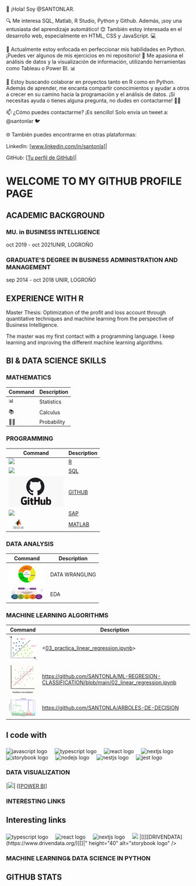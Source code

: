 👋 ¡Hola! Soy @SANTONLAR.

🔍 Me interesa SQL, Matlab, R Studio, Python y Github. Además, ¡soy una entusiasta del aprendizaje automático! 😊 También estoy interesada en el desarrollo web, especialmente en HTML, CSS y JavaScript. 💻

🌱 Actualmente estoy enfocada en perfeccionar mis habilidades en Python. ¡Puedes ver algunos de mis ejercicios en mi repositorio! 🐍 Me apasiona el análisis de datos y la visualización de información, utilizando herramientas como Tableau o Power BI. 📊

💞️ Estoy buscando colaborar en proyectos tanto en R como en Python. Además de aprender, me encanta compartir conocimientos y ayudar a otros a crecer en su camino hacia la programación y el análisis de datos. ¡Si necesitas ayuda o tienes alguna pregunta, no dudes en contactarme! 👨‍💻

📫 ¿Cómo puedes contactarme? ¡Es sencillo! Solo envía un tweet a: @santonlar 🐦

🌐 También puedes encontrarme en otras plataformas:

LinkedIn: [www.linkedin.com/in/santonla]|

GitHub: [[Tu perfil de GitHub](https://github.com/SANTONLA)]|
<!---it
SANTONLA/SANTONLA is a ✨ special ✨ repository because its `README.md` (this file) appears on your GitHub profile.
You can click the Preview link to take a look at your changes.
--->
# WELCOME TO MY GITHUB PROFILE PAGE

## ACADEMIC BACKGROUND

### MU. in BUSINESS INTELLIGENCE

oct 2019 - oct 2021UNIR, LOGROÑO

### GRADUATE'S DEGREE IN BUSINESS ADMINISTRATION AND MANAGEMENT

sep 2014 - oct 2018 UNIR, LOGROÑO


## EXPERIENCE WITH R

Master Thesis: Optimization of the profit and loss account through quantitative techniques and machine learning from the perspective of Business Intelligence.

The master was my first contact with a programming language. I keep learning and improving the different machine learning algorithms.

## BI & DATA SCIENCE SKILLS

### MATHEMATICS
| Command | Description |
| --- | --- |
| 📊 | Statistics |
| 📚 | Calculus|
| 👨‍💻| Probability |
### PROGRAMMING
| Command | Description |
| --- | --- |
|<img src="https://img.shields.io/badge/R-276DC3?style=for-the-badge&logo=r&logoColor=white"/>| [R ](https://www.r-studio.com/es/)|
|<img src="https://img.shields.io/badge/Microsoft_SQL_Server-CC2927?style=for-the-badge&logo=microsoft-sql-server&logoColor=white"/>|[ SQL](https://cloud.google.com/sql-server?hl=es)|
|<img src="https://github.com/SANTONLA/BADGES/blob/main/github.png"/>| [GITHUB](https://github.com/)|
|<img src="https://img.shields.io/badge/SAP-0FAAFF?style=for-the-badge&logo=sap&logoColor=white"/>|[SAP](https://acortar.link/UVXC21)|
|<img src="https://github.com/SANTONLA/BADGES/blob/main/matlab.jpg">| [MATLAB](https://la.mathworks.com/products/matlab.html)|

### DATA ANALYSIS
| Command | Description |
| --- | --- |
|<img src="https://github.com/SANTONLA/BADGES/blob/main/data%20wrangling.png"/>|DATA WRANGLING|
|<img src="https://github.com/SANTONLA/BADGES/blob/main/EDA%20ANALYSIS.jpg"/>| EDA|


### MACHINE LEARNING ALGORITHMS
| Command | Description |
| --- | --- |
|<img src="https://github.com/SANTONLA/BADGES/blob/main/classification-algorithm-in-machine-learning.png"/>|<[03_practica_linear_regression.ipynb](https://github.com/SANTONLA/ML-REGRESION-CLASSIFICATION)>|CLASSIFICATION
|<img src="https://github.com/SANTONLA/BADGES/blob/main/regresion%20lineal_imagen.png"/>|<https://github.com/SANTONLA/ML-REGRESION-CLASSIFICATION/blob/main/02_linear_regression.ipynb> |REGRESSION|
|<img src="https://github.com/SANTONLA/BADGES/blob/main/hierarchical%20clustering.png"/>|https://github.com/SANTONLA/ARBOLES-DE-DECISION |ARBOLES DE DECISION

<h2 align="left">I code with</h2>

###

<div align="left">
  <img src="https://cdn.jsdelivr.net/gh/devicons/devicon/icons/javascript/javascript-original.svg" height="40" alt="javascript logo"  />
  <img width="12" />
  <img src="https://cdn.jsdelivr.net/gh/devicons/devicon/icons/typescript/typescript-original.svg" height="40" alt="typescript logo"  />
  <img width="12" />
  <img src="https://cdn.jsdelivr.net/gh/devicons/devicon/icons/react/react-original.svg" height="40" alt="react logo"  />
  <img width="12" />
  <img src="https://cdn.jsdelivr.net/gh/devicons/devicon/icons/nextjs/nextjs-original.svg" height="40" alt="nextjs logo"  />
  <img width="12" />
  <img src="https://cdn.jsdelivr.net/gh/devicons/devicon/icons/storybook/storybook-original.svg" height="40" alt="storybook logo"  />
  <img width="12" />
  <img src="https://cdn.jsdelivr.net/gh/devicons/devicon/icons/nodejs/nodejs-original.svg" height="40" alt="nodejs logo"  />
  <img width="12" />
  <img src="https://cdn.jsdelivr.net/gh/devicons/devicon/icons/nestjs/nestjs-original.svg" height="40" alt="nestjs logo"  />
  <img width="12" />
  <img src="https://cdn.jsdelivr.net/gh/devicons/devicon/icons/jest/jest-plain.svg" height="40" alt="jest logo"  />
</div>

### DATA VISUALIZATION


|<img src="https://img.shields.io/badge/PowerBI-F2C811?style=for-the-badge&logo=Power%20BI&logoColor=white"/>| [[[POWER BI](https://n9.cl/q30al)]



### INTERESTING LINKS

<h2 align="left">Interesting links</h2>

###


<div align="left">
 
  <img src="[https://cdn.jsdelivr.net/gh/devicons/devicon/icons/typescript/typescript-original.svg](https://sci2s.ugr.es/keel/datasets.php)" height="40" alt="typescript logo"  />
  <img width="12" />
  <img src="[https://cdn.jsdelivr.net/gh/devicons/devicon/icons/react/react-original.svg](https://github.com/SANTONLA/BADGES/blob/main/UCI_IRVINE_LOGO.png)" height="40" alt="react logo"  />
  <img width="12" />
  <img src="[https://cdn.jsdelivr.net/gh/devicons/devicon/icons/nextjs/nextjs-original.svg](https://github.com/SANTONLA/BADGES/blob/main/codalab-logo.png)" height="40" alt="nextjs logo"  />
  <img width="12" />
  <img src="| <img src="https://github.com/SANTONLA/BADGES/blob/main/DRIVENDATA_LOGO.jpeg"/> |[[[[DRIVENDATA](https://www.drivendata.org/)]]]|" height="40" alt="storybook logo"  />
  <img width="12" />
 
### MACHINE LEARNING& DATA SCIENCE IN PYTHON



## GITHUB STATS


